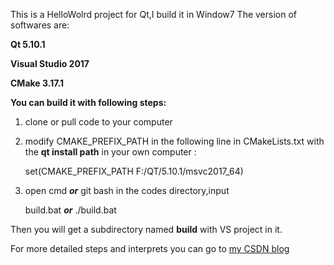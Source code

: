 This is a HelloWolrd project for Qt,I build it in Window7
The version of softwares are:

**Qt 5.10.1**

**Visual Studio 2017**

**CMake 3.17.1**

**You can build it with following steps:**

1. clone or pull code to your computer

2. modify CMAKE\_PREFIX\_PATH in the following line in CMakeLists.txt with the **qt install path** in your own computer :

    set(CMAKE_PREFIX_PATH F:/QT/5.10.1/msvc2017_64)  

3. open cmd ***or*** git bash in the codes directory,input

     build.bat ***or*** ./build.bat  



Then you will get a subdirectory named **build** with VS project in it.

For more detailed steps and interprets you can go to [my CSDN blog](https://blog.csdn.net/qq_41961619/article/details/106288798)